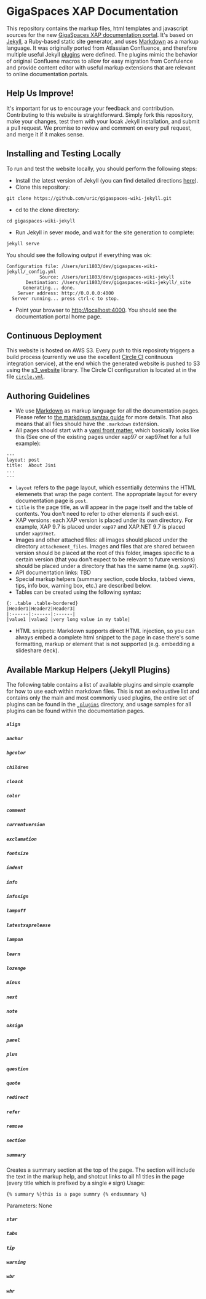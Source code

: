 # GigaSpaces XAP Documentation

This repository contains the markup files, html templates and javascript sources for the new [GigaSpaces XAP documentation portal](http://wiki.gigaspaces.com.s3-website-us-east-1.amazonaws.com). 
It's based on [Jekyll](http://jekyllrb.com/), a Ruby-based static site generator, and uses [Markdown]() as a markup language. It was originally ported from Atlassian Confluence, and therefore multiple useful Jekyll [plugins](#available-plugins) were defined. The plugins mimic the behavior of original Confluene macros to allow for easy migration from Confulence and provide content editor with useful markup extensions that are relevant to online documentation portals. 

## Help Us Improve! 
It's important for us to encourage your feedback and contribution. Contributing to this website is straightforward. Simply fork this repository, make your changes, test them with your locak Jekyll installation, and submit a pull request. We promise to review and comment on every pull request, and merge it if it makes sense.  

## Installing and Testing Locally 
To run and test the website locally, you should perform the following steps: 
* Install the latest version of Jekyll (you can find detailed directions [here](http://jekyllrb.com/docs/installation/)).
* Clone this repository: 
```
git clone https://github.com/uric/gigaspaces-wiki-jekyll.git
```

* cd to the clone directory: 
```
cd gigaspaces-wiki-jekyll
```

* Run Jekyll in sever mode, and wait for the site generation to complete: 
```
jekyll serve
```
You should see the following output if everything was ok: 
```
Configuration file: /Users/uri1803/dev/gigaspaces-wiki-jekyll/_config.yml
            Source: /Users/uri1803/dev/gigaspaces-wiki-jekyll
       Destination: /Users/uri1803/dev/gigaspaces-wiki-jekyll/_site
      Generating... done.
    Server address: http://0.0.0.0:4000
  Server running... press ctrl-c to stop.
```

* Point your browser to [http://localhost:4000](). You should see the documentation portal home page. 

## Continuous Deployment 

This website is hosted on AWS S3. Every push to this reposiroty triggers a build process (currently we use the excellent [Circle CI](http://circleci.com) conitnuous integration service), at the end which the generated website is pushed to S3 using the [s3_website](https://github.com/laurilehmijoki/s3_website) library. The Circle CI configuration is located at in the file [`circle.yml`](circle.yml). 

## Authoring Guidelines 

* We use [Markdown](http://daringfireball.net/projects/markdown) as markup language for all the documentation pages. Please refer to [the markdown syntax guide](http://daringfireball.net/projects/markdown/syntax) for more details. That also means that all files should have the `.markdown` extension. 
* All pages should start with a [yaml front matter](http://jekyllrb.com/docs/frontmatter/), which basically looks like this (See one of the existing pages under xap97 or xap97net for a full example):

```
---
layout: post
title:  About Jini
...
---
```
 * `layout` refers to the page layout, which essentially determins the HTML elemenets that wrap the page content. The appropriate layout for every documentation page is `post`. 
 * `title` is the page title, as will appear in the page itself and the table of contents. 
You don't need to refer to other elements if such exist. 
* XAP versions: each XAP version is placed under its own directory. For example, XAP 9.7 is placed under `xap97` and XAP.NET 9.7 is placed under `xap97net`. 
* Images and other attached files: all images should placed under the directory `attachement_files`. Images and files that are shared between version should be placed at the root of this folder, images specific to a certain version (that you don't expect to be relevant to future versions) should be placed under a directory that has the same name (e.g. `xap97`). 
* API documentation links: TBD 
* Special markup helpers (summary section, code blocks, tabbed views, tips, info box, warning box, etc.) are described below. 
* Tables can be created using the following syntax: 

```
{: .table .table-bordered}
|Header1|Header2|Header3|
|:------|:------|:------|
|value1 |value2 |very long value in my table|
```
* HTML snippets: Markdown supports direct HTML injection, so you can always embed a complete html snippet to the page in case there's some formatting, markup or element that is not supported (e.g. embedding a slideshare deck). 

## Available Markup Helpers (Jekyll Plugins) 
The following table contains a list of available plugins and simple example for how to use each within markdown files. This is not an exhaustive list and contains only the main and most commonly used plugins, the entire set of plugins can be found in the [`_plugins`](_plugins) directory, and usage samples for all plugins can be found within the documentation pages. 

##### `align`

##### `anchor`

##### `bgcolor`

##### `children`

##### `cloack`

##### `color`

##### `comment`

##### `currentversion`

##### `exclamation`

##### `fontsize`

##### `indent`

##### `info`

##### `infosign`

##### `lampoff`

##### `latestxaprelease`

##### `lampon`

##### `learn`

##### `lozenge`

##### `minus`

##### `next`

##### `note`

##### `oksign`

##### `panel`

##### `plus`

##### `question`

##### `quote`

##### `redirect`

##### `refer`

##### `remove`

##### `section`

##### `summary`
Creates a summary section at the top of the page. The section will include the text in the markup help, and shotcut links to all h1 titles in the page (every title which is prefixed by a single `#` sign)
Usage: 
```
{% summary %}this is a page summry {% endsummary %}
```
Parameters: None

##### `star`

##### `tabs`

##### `tip`

##### `warning`

##### `wbr`

##### `whr`


